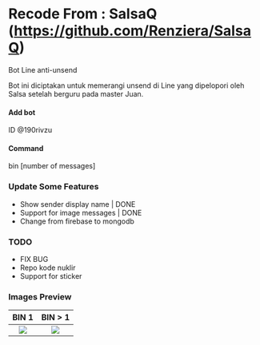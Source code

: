 # Recode From : SalsaQ (https://github.com/Renziera/SalsaQ)
Bot Line anti-unsend

Bot ini diciptakan untuk memerangi unsend di Line yang dipelopori oleh Salsa setelah berguru pada master Juan.

#### Add bot
ID @190rivzu

#### Command
bin [number of messages]

### Update Some Features
* Show sender display name | DONE
* Support for image messages | DONE
* Change from firebase to mongodb

### TODO
* FIX BUG
* Repo kode nuklir
* Support for sticker 

### Images Preview
BIN 1            |  BIN > 1
:-------------------------:|:-------------------------:
![](https://user-images.githubusercontent.com/77542170/126672814-eb82b103-947d-4a51-8b6f-11d18b79f264.png)  |  ![](https://user-images.githubusercontent.com/77542170/126673915-52957b04-7dd4-4370-925e-21d774e43dfd.jpg)

